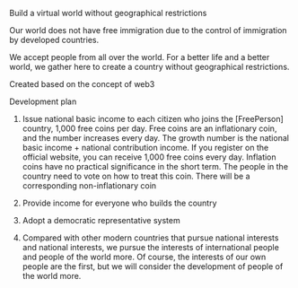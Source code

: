 Build a virtual world without geographical restrictions


Our world does not have free immigration due to the control of immigration by developed countries.


We accept people from all over the world. For a better life and a better world, we gather here to create a country without geographical restrictions.

Created based on the concept of web3

Development plan

1. Issue national basic income to each citizen who joins the [FreePerson] country, 1,000 free coins per day. Free coins are an inflationary coin, and the number increases every day. The growth number is the national basic income + national contribution income. If you register on the official website, you can receive 1,000 free coins every day. Inflation coins have no practical significance in the short term. The people in the country need to vote on how to treat this coin. There will be a corresponding non-inflationary coin

2. Provide income for everyone who builds the country

3. Adopt a democratic representative system

4. Compared with other modern countries that pursue national interests and national interests, we pursue the interests of international people and people of the world more. Of course, the interests of our own people are the first, but we will consider the development of people of the world more.
